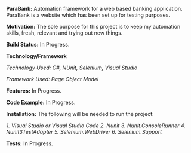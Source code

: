 **ParaBank:**
Automation framework for a web based banking application. ParaBank is a website which has been set up for testing purposes.

**Motivation:**
The sole purpose for this project is to keep my automation skills, fresh, relevant and trying out new things. 

**Build Status:**
In Progress.

**Technology/Framework**

*Technology Used: C#, NUnit, Selenium, Visual Studio*

*Framework Used: Page Object Model*

**Features:** 
In Progress.

**Code Example:**
In Progress.

**Installation:**
The following will be needed to run the project:

*1. Visual Studio or Visual Studio Code*
*2. Nunit*
*3. Nunit.ConsoleRunner*
*4. Nunit3TestAdapter*
*5. Selenium.WebDriver*
*6. Selenium.Support*

**Tests:**
In Progress.







